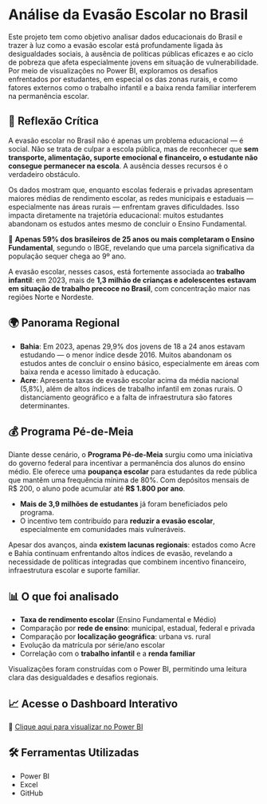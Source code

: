 # Análise da Evasão Escolar no Brasil  

Este projeto tem como objetivo analisar dados educacionais do Brasil e trazer à luz como a evasão escolar está profundamente ligada às desigualdades sociais, à ausência de políticas públicas eficazes e ao ciclo de pobreza que afeta especialmente jovens em situação de vulnerabilidade. Por meio de visualizações no Power BI, exploramos os desafios enfrentados por estudantes, em especial os das zonas rurais, e como fatores externos como o trabalho infantil e a baixa renda familiar interferem na permanência escolar.

## 💭 Reflexão Crítica

A evasão escolar no Brasil não é apenas um problema educacional — é social. Não se trata de culpar a escola pública, mas de reconhecer que **sem transporte, alimentação, suporte emocional e financeiro, o estudante não consegue permanecer na escola**. A ausência desses recursos é o verdadeiro obstáculo. 

Os dados mostram que, enquanto escolas federais e privadas apresentam maiores médias de rendimento escolar, as redes municipais e estaduais — especialmente nas áreas rurais — enfrentam graves dificuldades. Isso impacta diretamente na trajetória educacional: muitos estudantes abandonam os estudos antes mesmo de concluir o Ensino Fundamental.

📌 **Apenas 59% dos brasileiros de 25 anos ou mais completaram o Ensino Fundamental**, segundo o IBGE, revelando que uma parcela significativa da população sequer chega ao 9º ano.

A evasão escolar, nesses casos, está fortemente associada ao **trabalho infantil**: em 2023, mais de **1,3 milhão de crianças e adolescentes estavam em situação de trabalho precoce no Brasil**, com concentração maior nas regiões Norte e Nordeste.

## 🌍 Panorama Regional

- **Bahia**: Em 2023, apenas 29,9% dos jovens de 18 a 24 anos estavam estudando — o menor índice desde 2016. Muitos abandonam os estudos antes de concluir o ensino básico, especialmente em áreas com baixa renda e acesso limitado à educação.
- **Acre**: Apresenta taxas de evasão escolar acima da média nacional (5,8%), além de altos índices de trabalho infantil em zonas rurais. O distanciamento geográfico e a falta de infraestrutura são fatores determinantes.

## 💰 Programa Pé-de-Meia

Diante desse cenário, o **Programa Pé-de-Meia** surgiu como uma iniciativa do governo federal para incentivar a permanência dos alunos do ensino médio. Ele oferece uma **poupança escolar** para estudantes da rede pública que mantêm uma frequência mínima de 80%. Com depósitos mensais de R$ 200, o aluno pode acumular até **R$ 1.800 por ano**.

- **Mais de 3,9 milhões de estudantes** já foram beneficiados pelo programa.
- O incentivo tem contribuído para **reduzir a evasão escolar**, especialmente em comunidades mais vulneráveis.

Apesar dos avanços, ainda **existem lacunas regionais**: estados como Acre e Bahia continuam enfrentando altos índices de evasão, revelando a necessidade de políticas integradas que combinem incentivo financeiro, infraestrutura escolar e suporte familiar.

## 📊 O que foi analisado

- **Taxa de rendimento escolar** (Ensino Fundamental e Médio)
- Comparação por **rede de ensino**: municipal, estadual, federal e privada
- Comparação por **localização geográfica**: urbana vs. rural
- Evolução da matrícula por série/ano escolar
- Correlação com o **trabalho infantil** e a **renda familiar**

Visualizações foram construídas com o Power BI, permitindo uma leitura clara das desigualdades e desafios regionais.

## 📈 Acesse o Dashboard Interativo

🔗 [Clique aqui para visualizar no Power BI](https://app.powerbi.com/links/6riVn2OCvf?ctid=e2f77d00-0163-4cf6-92b0-484baff9df7d&pbi_source=linkShare)

## 🛠️ Ferramentas Utilizadas

- Power BI 
- Excel  
- GitHub
